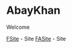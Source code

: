 # AbayKhan
Welcome


[FSite](https://abaykhan.github.io/Bootstrap/ "First Site") - Site
[FASite](https://abaykhan.github.io/test/ "First Site") - Site
